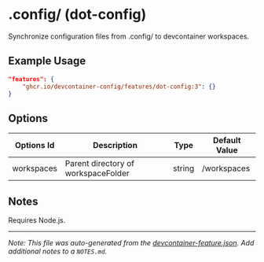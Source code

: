 # .config/ (dot-config)

Synchronize configuration files from .config/ to devcontainer workspaces.

## Example Usage

```json
"features": {
    "ghcr.io/devcontainer-config/features/dot-config:3": {}
}
```

## Options

| Options Id | Description                         | Type   | Default Value |
| ---------- | ----------------------------------- | ------ | ------------- |
| workspaces | Parent directory of workspaceFolder | string | /workspaces   |

## Notes

Requires Node.js.

---

_Note: This file was auto-generated from the [devcontainer-feature.json](https://github.com/devcontainer-config/features/blob/main/.devcontainer/features/src/dot-config/devcontainer-feature.json). Add additional notes to a `NOTES.md`._
